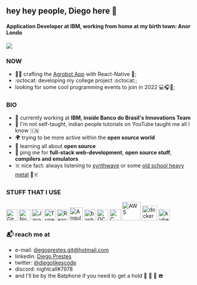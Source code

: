 ## hey hey people, Diego here 👾

#### Application Developer at IBM, working from home at my birth town: Anor Londo

<img src="https://i.pinimg.com/originals/06/a8/5b/06a85b703ccc50fcc2214bac56214f48.gif">

### NOW

- 🌽🌱 crafting the [Agrobot App](https://www.bb.com.br/pbb/pagina-inicial/agronegocios/agronegocio---produtos-e-servicos/aplicativos-agro/agrobot#/) with React-Native 🍑;
- :octocat: developing my college project :octocat:;
- looking for some cool programming events to join in 2022 💻🎧📕;

### BIO

- 🏢 currently working at **IBM, inside Banco do Brasil's Innovations Team**
- 🤔 I'm not self-taught, indian people tutorials on YouTube taught me all I know 🇮🇳
- 🌍 trying to be more active within the **open source world**
- 🌱 learning all about **open source**
- 💬 ping me for **full-stack web-development**, **open source stuff**, **compilers and emulators**
- ☠️ nice fact: always listening to [synthwave](https://open.spotify.com/playlist/4IZQI4bDH0XozhY977QzfG?si=2237bc197adb453b) or some [old school heavy metal](https://open.spotify.com/playlist/6Bhs6vLGVW0mauk2jwhBGR?si=78a9d08046f7494f) 👾☠️

### STUFF THAT I USE

<div align="left">
  <img alt="Git" width="30px" src="https://www.vectorlogo.zone/logos/git-scm/git-scm-icon.svg">
  <img alt="NodeJS" width="30px" src="https://camo.githubusercontent.com/288cace72126df58aaeaa75627898785885858d54b03cb15ea3353a515642204/68747470733a2f2f7777772e766563746f726c6f676f2e7a6f6e652f6c6f676f732f6e6f64656a732f6e6f64656a732d69636f6e2e737667">
  <img alt="Javascript" width="30px" src="https://upload.wikimedia.org/wikipedia/commons/thumb/9/99/Unofficial_JavaScript_logo_2.svg/1200px-Unofficial_JavaScript_logo_2.svg.png">
  <img alt="Typescript" width="30px" src="https://www.vectorlogo.zone/logos/typescriptlang/typescriptlang-icon.svg">
  <img  alt="React" width="30px" src="https://www.vectorlogo.zone/logos/reactjs/reactjs-icon.svg">
  <img  alt="Angular" width="35px" src="https://upload.wikimedia.org/wikipedia/commons/thumb/c/cf/Angular_full_color_logo.svg/768px-Angular_full_color_logo.svg.png">
  <img alt="bash script" width="30px" src="https://fiverr-res.cloudinary.com/t_main1,q_auto,f_auto/gigs/104330715/original/cb963e50fcd1b69aafb9ffa3bf2f6e83d9a905ac.png">
  <img alt="OCaml" width="30px" src="https://seeklogo.com/images/O/ocaml-logo-0A315B8C65-seeklogo.com.png">
  <img alt="C" width="30px" src="https://upload.wikimedia.org/wikipedia/commons/thumb/1/18/C_Programming_Language.svg/695px-C_Programming_Language.svg.png">
  <img alt="AWS" width="50px" src="https://logos-world.net/wp-content/uploads/2021/08/Amazon-Web-Services-AWS-Logo.png">
  <img alt="docker" width="40px" src="https://www.docker.com/wp-content/uploads/2022/03/Moby-logo.png">
  <img alt="kubernetes" width="30px" src="https://sdtimes.com/wp-content/uploads/2017/01/0118.sdt-kubernetes.png">
</div>

### :mailbox_with_mail: reach me at

- e-mail: diegoprestes.git@hotmail.com
- linkedin: [Diego Prestes](https://www.linkedin.com/in/diegolikescode/)
- twitter: [@diegolikescode](https://twitter.com/diegolikescode)
- discord: nightcall#7978
- and I'll be by the Batphone if you need to get a hold :movie_camera: :vhs: 🦇 ☎️
 
